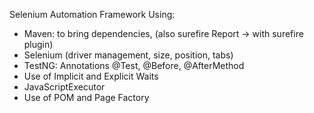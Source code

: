 Selenium Automation Framework
Using:
- Maven: to bring dependencies, (also surefire Report -> with surefire plugin)
- Selenium (driver management, size, position, tabs)
- TestNG: Annotations @Test, @Before, @AfterMethod
- Use of Implicit and Explicit Waits
- JavaScriptExecutor
- Use of POM and Page Factory
